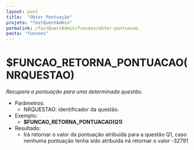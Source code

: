 ```yaml
---
layout: post
title:  "Obter Pontuação"
projeto: "fastQuestAdmin"
permalink: /fastQuestAdmin/funcoes/obter-pontuacao
pasta: "funcoes"
---
```

# $FUNCAO_RETORNA_PONTUACAO(NRQUESTAO)
*Recupera a pontuação para uma determinada questão.*
- Parâmetros:
    - NRQUESTAO: identificador da questão.
- Exemplo:
    - **$FUNCAO_RETORNA_PONTUACAO(Q1)**
- Resultado:
    - Irá retornar o valor da pontuação atribuida para a questão Q1, caso nenhuma pontuação tenha sido atribuida irá retornar o valor -32791